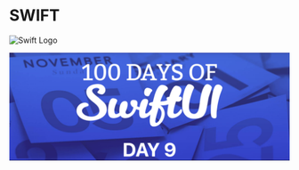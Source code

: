 # SWIFT

![Swift Logo](https://cdn-icons-png.flaticon.com/256/919/919833.png)

![Page 1](day09.png)
